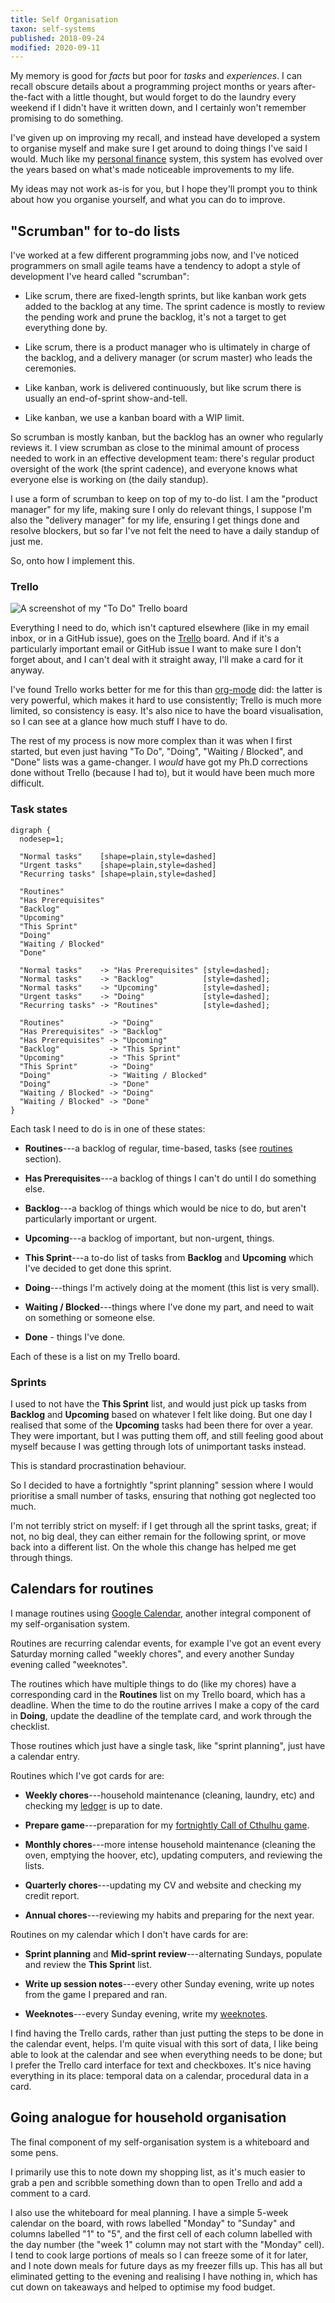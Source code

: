 ```yaml
---
title: Self Organisation
taxon: self-systems
published: 2018-09-24
modified: 2020-09-11
---
```


My memory is good for *facts* but poor for *tasks* and *experiences*.
I can recall obscure details about a programming project months or
years after-the-fact with a little thought, but would forget to do the
laundry every weekend if I didn't have it written down, and I
certainly won't remember promising to do something.

I've given up on improving my recall, and instead have developed a
system to organise myself and make sure I get around to doing things
I've said I would.  Much like my [personal finance][] system, this
system has evolved over the years based on what's made noticeable
improvements to my life.

My ideas may not work as-is for you, but I hope they'll prompt you to
think about how you organise yourself, and what you can do to improve.

[personal finance]: personal-finance.html


"Scrumban" for to-do lists
--------------------------

I've worked at a few different programming jobs now, and I've noticed
programmers on small agile teams have a tendency to adopt a style of
development I've heard called "scrumban":

- Like scrum, there are fixed-length sprints, but like kanban work
  gets added to the backlog at any time.  The sprint cadence is mostly
  to review the pending work and prune the backlog, it's not a target
  to get everything done by.

- Like scrum, there is a product manager who is ultimately in charge
  of the backlog, and a delivery manager (or scrum master) who leads
  the ceremonies.

- Like kanban, work is delivered continuously, but like scrum there is
  usually an end-of-sprint show-and-tell.

- Like kanban, we use a kanban board with a WIP limit.

So scrumban is mostly kanban, but the backlog has an owner who
regularly reviews it.  I view scrumban as close to the minimal amount
of process needed to work in an effective development team: there's
regular product oversight of the work (the sprint cadence), and
everyone knows what everyone else is working on (the daily standup).

I use a form of scrumban to keep on top of my to-do list.  I am the
"product manager" for my life, making sure I only do relevant things,
I suppose I'm also the "delivery manager" for my life, ensuring I get
things done and resolve blockers, but so far I've not felt the need to
have a daily standup of just me.

So, onto how I implement this.

### Trello

![A screenshot of my "To Do" Trello board](self-organisation/todo.png)

Everything I need to do, which isn't captured elsewhere (like in my
email inbox, or in a GitHub issue), goes on the [Trello][] board.  And
if it's a particularly important email or GitHub issue I want to make
sure I don't forget about, and I can't deal with it straight away,
I'll make a card for it anyway.

I've found Trello works better for me for this than [org-mode][] did:
the latter is very powerful, which makes it hard to use consistently;
Trello is much more limited, so consistency is easy.  It's also nice
to have the board visualisation, so I can see at a glance how much
stuff I have to do.

The rest of my process is now more complex than it was when I first
started, but even just having "To Do", "Doing", "Waiting / Blocked",
and "Done" lists was a game-changer.  I *would* have got my Ph.D
corrections done without Trello (because I had to), but it would have
been much more difficult.

[Trello]: https://trello.com/
[org-mode]: https://orgmode.org/

### Task states

```graphviz
digraph {
  nodesep=1;

  "Normal tasks"    [shape=plain,style=dashed]
  "Urgent tasks"    [shape=plain,style=dashed]
  "Recurring tasks" [shape=plain,style=dashed]

  "Routines"
  "Has Prerequisites"
  "Backlog"
  "Upcoming"
  "This Sprint"
  "Doing"
  "Waiting / Blocked"
  "Done"

  "Normal tasks"    -> "Has Prerequisites" [style=dashed];
  "Normal tasks"    -> "Backlog"           [style=dashed];
  "Normal tasks"    -> "Upcoming"          [style=dashed];
  "Urgent tasks"    -> "Doing"             [style=dashed];
  "Recurring tasks" -> "Routines"          [style=dashed];

  "Routines"          -> "Doing"
  "Has Prerequisites" -> "Backlog"
  "Has Prerequisites" -> "Upcoming"
  "Backlog"           -> "This Sprint"
  "Upcoming"          -> "This Sprint"
  "This Sprint"       -> "Doing"
  "Doing"             -> "Waiting / Blocked"
  "Doing"             -> "Done"
  "Waiting / Blocked" -> "Doing"
  "Waiting / Blocked" -> "Done"
}
```

Each task I need to do is in one of these states:

- **Routines**---a backlog of regular, time-based, tasks (see
  [routines](self-organisation.html#routiens) section).

- **Has Prerequisites**---a backlog of things I can't do until I do
  something else.

- **Backlog**---a backlog of things which would be nice to do, but
  aren't particularly important or urgent.

- **Upcoming**---a backlog of important, but non-urgent, things.

- **This Sprint**---a to-do list of tasks from **Backlog** and
  **Upcoming** which I've decided to get done this sprint.

- **Doing**---things I'm actively doing at the moment (this list is
  very small).

- **Waiting / Blocked**---things where I've done my part, and need to
  wait on something or someone else.

- **Done** - things I've done.

Each of these is a list on my Trello board.

### Sprints

I used to not have the **This Sprint** list, and would just pick up
tasks from **Backlog** and **Upcoming** based on whatever I felt like
doing.  But one day I realised that some of the **Upcoming** tasks had
been there for over a year.  They were important, but I was putting
them off, and still feeling good about myself because I was getting
through lots of unimportant tasks instead.

This is standard procrastination behaviour.

So I decided to have a fortnightly "sprint planning" session where I
would prioritise a small number of tasks, ensuring that nothing got
neglected too much.

I'm not terribly strict on myself: if I get through all the sprint
tasks, great; if not, no big deal, they can either remain for the
following sprint, or move back into a different list.  On the whole
this change has helped me get through things.


Calendars for routines
----------------------

I manage routines using [Google Calendar][], another integral
component of my self-organisation system.

Routines are recurring calendar events, for example I've got an event
every Saturday morning called "weekly chores", and every another
Sunday evening called "weeknotes".

The routines which have multiple things to do (like my chores) have a
corresponding card in the **Routines** list on my Trello board, which
has a deadline.  When the time to do the routine arrives I make a copy
of the card in **Doing**, update the deadline of the template card,
and work through the checklist.

Those routines which just have a single task, like "sprint planning",
just have a calendar entry.

Routines which I've got cards for are:

- **Weekly chores**---household maintenance (cleaning, laundry, etc)
  and checking my [ledger][personal finance] is up to date.

- **Prepare game**---preparation for my [fortnightly Call of Cthulhu
  game][].

- **Monthly chores**---more intense household maintenance (cleaning
  the oven, emptying the hoover, etc), updating computers, and
  reviewing the lists.

- **Quarterly chores**---updating my CV and website and checking my
  credit report.

- **Annual chores**---reviewing my habits and preparing for the next
  year.

Routines on my calendar which I don't have cards for are:

- **Sprint planning** and **Mid-sprint review**---alternating Sundays,
  populate and review the **This Sprint** list.

- **Write up session notes**---every other Sunday evening, write up
  notes from the game I prepared and ran.

- **Weeknotes**---every Sunday evening, write my [weeknotes][].

I find having the Trello cards, rather than just putting the steps to
be done in the calendar event, helps.  I'm quite visual with this sort
of data, I like being able to look at the calendar and see when
everything needs to be done; but I prefer the Trello card interface
for text and checkboxes.  It's nice having everything in its place:
temporal data on a calendar, procedural data in a card.

[Google Calendar]: https://calendar.google.com/
[fortnightly Call of Cthulhu game]: campaign-notes-2020-05-call-of-cthulhu.html
[weeknotes]: taxon/weeknotes.html


Going analogue for household organisation
------------------------------------------

The final component of my self-organisation system is a whiteboard and
some pens.

I primarily use this to note down my shopping list, as it's much
easier to grab a pen and scribble something down than to open Trello
and add a comment to a card.

I also use the whiteboard for meal planning.  I have a simple 5-week
calendar on the board, with rows labelled "Monday" to "Sunday" and
columns labelled "1" to "5", and the first cell of each column
labelled with the day number (the "week 1" column may not start with
the "Monday" cell).  I tend to cook large portions of meals so I can
freeze some of it for later, and I note down meals for future days as
my freezer fills up.  This has all but eliminated getting to the
evening and realising I have nothing in, which has cut down on
takeaways and helped to optimise my food budget.
